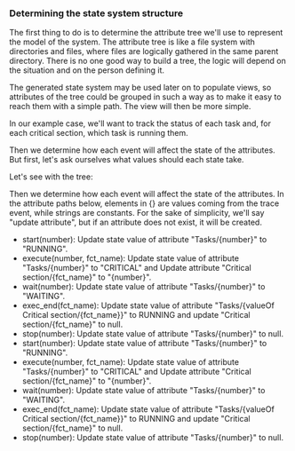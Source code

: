 ### Determining the state system structure

The first thing to do is to determine the attribute tree we'll use to represent the model of the system. The attribute tree is like a file system with directories and files, where files are logically gathered in the same parent directory. There is no one good way to build a tree, the logic will depend on the situation and on the person defining it.

The generated state system may be used later on to populate views, so attributes of the tree could be grouped in such a way as to make it easy to reach them with a simple path. The view will then be more simple.

In our example case, we'll want to track the status of each task and, for each critical section, which task is running them.

Then we determine how each event will affect the state of the attributes. But first, let's ask ourselves what values should each state take.

Let's see with the tree:

Then we determine how each event will affect the state of the attributes. In the attribute paths below, elements in {} are values coming from the trace event, while strings are constants. For the sake of simplicity, we'll say "update attribute", but if an attribute does not exist, it will be created.
- start(number): Update state value of attribute "Tasks/{number}" to "RUNNING".
- execute(number, fct_name): Update state value of attribute "Tasks/{number}" to "CRITICAL" and Update attribute "Critical section/{fct_name}" to "{number}".
- wait(number): Update state value of attribute "Tasks/{number}" to "WAITING".
- exec_end(fct_name): Update state value of attribute "Tasks/{valueOf Critical section/{fct_name}}" to RUNNING and update "Critical section/{fct_name}" to null.
- stop(number): Update state value of attribute "Tasks/{number}" to null.
- start(number): Update state value of attribute "Tasks/{number}" to "RUNNING".
- execute(number, fct_name): Update state value of attribute "Tasks/{number}" to "CRITICAL" and Update attribute "Critical section/{fct_name}" to "{number}".
- wait(number): Update state value of attribute "Tasks/{number}" to "WAITING".
- exec_end(fct_name): Update state value of attribute "Tasks/{valueOf Critical section/{fct_name}}" to RUNNING and update "Critical section/{fct_name}" to null.
- stop(number): Update state value of attribute "Tasks/{number}" to null.